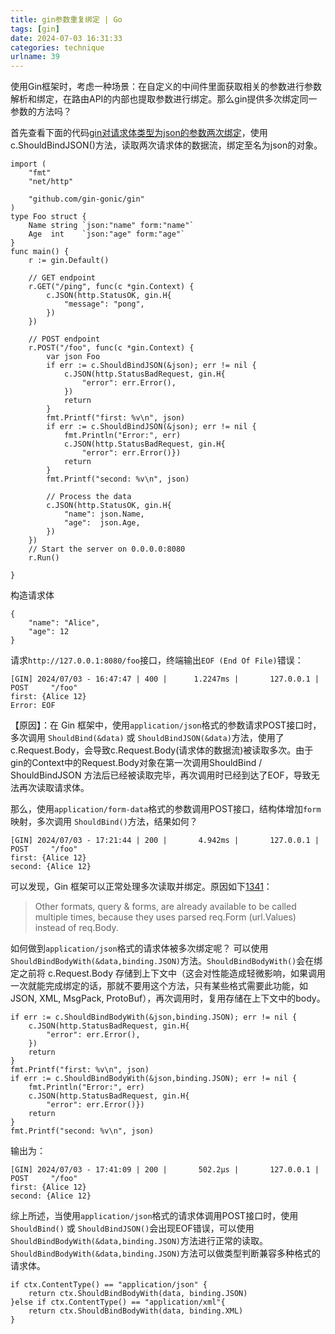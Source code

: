 ```yaml
---
title: gin参数重复绑定 | Go
tags: [gin]
date: 2024-07-03 16:31:33
categories: technique
urlname: 39
---
```


使用Gin框架时，考虑一种场景：在自定义的中间件里面获取相关的参数进行参数解析和绑定，在路由API的内部也提取参数进行绑定。那么gin提供多次绑定同一参数的方法吗？


首先查看下面的代码[gin对请求体类型为json的参数两次绑定](https://www.nowcoder.com/feed/main/detail/8c593266724d48f990e3e25e7fd49c49?sourceSSR=users)，使用c.ShouldBindJSON()方法，读取两次请求体的数据流，绑定至名为json的对象。
```
import (
	"fmt"
	"net/http"

	"github.com/gin-gonic/gin"
)
type Foo struct {
	Name string `json:"name" form:"name"`
	Age  int    `json:"age" form:"age"`
}
func main() {
	r := gin.Default()

	// GET endpoint
	r.GET("/ping", func(c *gin.Context) {
		c.JSON(http.StatusOK, gin.H{
			"message": "pong",
		})
	})

	// POST endpoint
	r.POST("/foo", func(c *gin.Context) {
		var json Foo
		if err := c.ShouldBindJSON(&json); err != nil {
			c.JSON(http.StatusBadRequest, gin.H{
				"error": err.Error(),
			})
			return
		}
		fmt.Printf("first: %v\n", json)
		if err := c.ShouldBindJSON(&json); err != nil {
			fmt.Println("Error:", err)
			c.JSON(http.StatusBadRequest, gin.H{
				"error": err.Error()})
			return
		}
		fmt.Printf("second: %v\n", json)

		// Process the data
		c.JSON(http.StatusOK, gin.H{
			"name": json.Name,
			"age":  json.Age,
		})
	})
	// Start the server on 0.0.0.0:8080
	r.Run()

}
```


构造请求体
```
{
	"name": "Alice",
	"age": 12
}
```

请求`http://127.0.0.1:8080/foo`接口，终端输出`EOF (End Of File)`错误：
```
[GIN] 2024/07/03 - 16:47:47 | 400 |      1.2247ms |       127.0.0.1 | POST     "/foo"
first: {Alice 12}
Error: EOF
```

【原因】：在 Gin 框架中，使用`application/json`格式的参数请求POST接口时，多次调用 `ShouldBind(&data)` 或 `ShouldBindJSON(&data)`方法，使用了c.Request.Body，会导致c.Request.Body(请求体的数据流)被读取多次。由于gin的Context中的Request.Body对象在第一次调用ShouldBind / ShouldBindJSON 方法后已经被读取完毕，再次调用时已经到达了EOF，导致无法再次读取请求体。


那么，使用`application/form-data`格式的参数调用POST接口，结构体增加`form`映射，多次调用 `ShouldBind()`方法，结果如何？
```
[GIN] 2024/07/03 - 17:21:44 | 200 |       4.942ms |       127.0.0.1 | POST     "/foo"
first: {Alice 12}
second: {Alice 12}
```

可以发现，Gin 框架可以正常处理多次读取并绑定。原因如下[1341](https://github.com/gin-gonic/gin/pull/1341)：

> Other formats, query & forms, are already available to be called multiple times, because they uses parsed req.Form (url.Values) instead of req.Body.


如何做到`application/json`格式的请求体被多次绑定呢？ 可以使用`ShouldBindBodyWith(&data,binding.JSON)`方法。`ShouldBindBodyWith()`会在绑定之前将 c.Request.Body 存储到上下文中（这会对性能造成轻微影响，如果调用一次就能完成绑定的话，那就不要用这个方法，只有某些格式需要此功能，如 JSON, XML, MsgPack, ProtoBuf），再次调用时，复用存储在上下文中的body。
```
if err := c.ShouldBindBodyWith(&json,binding.JSON); err != nil {
    c.JSON(http.StatusBadRequest, gin.H{
        "error": err.Error(),
    })
    return
}
fmt.Printf("first: %v\n", json)
if err := c.ShouldBindBodyWith(&json,binding.JSON); err != nil {
    fmt.Println("Error:", err)
    c.JSON(http.StatusBadRequest, gin.H{
        "error": err.Error()})
    return
}
fmt.Printf("second: %v\n", json)
```

输出为：
```
[GIN] 2024/07/03 - 17:41:09 | 200 |       502.2µs |       127.0.0.1 | POST     "/foo"
first: {Alice 12}
second: {Alice 12}
```

综上所述，当使用`application/json`格式的请求体调用POST接口时，使用`ShouldBind()` 或 `ShouldBindJSON()`会出现EOF错误，可以使用`ShouldBindBodyWith(&data,binding.JSON)`方法进行正常的读取。`ShouldBindBodyWith(&data,binding.JSON)`方法可以做类型判断兼容多种格式的请求体。
```
if ctx.ContentType() == "application/json" {
    return ctx.ShouldBindBodyWith(data, binding.JSON)
}else if ctx.ContentType() == "application/xml"{
    return ctx.ShouldBindBodyWith(data, binding.XML)
}

```
